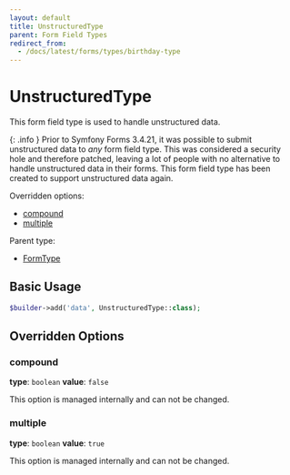 ```yaml
---
layout: default
title: UnstructuredType
parent: Form Field Types
redirect_from:
  - /docs/latest/forms/types/birthday-type
---
```


# UnstructuredType

This form field type is used to handle unstructured data.

{: .info }
Prior to Symfony Forms 3.4.21, it was possible to submit unstructured data to *any* form field type. This was considered
a security hole and therefore patched, leaving a lot of people with no alternative to handle unstructured data in their
forms. This form field type has been created to support unstructured data again.

Overridden options:

* [compound](#compound)
* [multiple](#multiple)

Parent type:

* [FormType](http://symfony.com/doc/5.4/reference/forms/types/form.html)

## Basic Usage

```php
$builder->add('data', UnstructuredType::class);
```

## Overridden Options

### compound

**type**: `boolean` **value**: `false`

This option is managed internally and can not be changed.

### multiple

**type**: `boolean` **value**: `true`

This option is managed internally and can not be changed.
